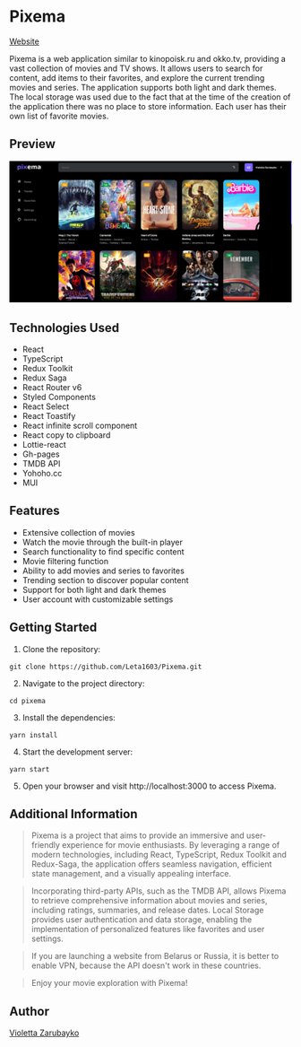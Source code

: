 # Pixema

[Website](https://leta1603.github.io/Pixema/)

Pixema is a web application similar to kinopoisk.ru and okko.tv, providing a vast collection of movies and TV shows. It allows users to search for content, add items to their favorites, and explore the current trending movies and series. The application supports both light and dark themes. The local storage was used due to the fact that at the time of the creation of the application there was no place to store information. Each user has their own list of favorite movies.

## Preview

![Image](https://github.com/Leta1603/Pixema/blob/master/public/Preview.png)

## Technologies Used

- React
- TypeScript
- Redux Toolkit
- Redux Saga
- React Router v6
- Styled Components
- React Select
- React Toastify
- React infinite scroll component
- React copy to clipboard
- Lottie-react
- Gh-pages
- TMDB API
- Yohoho.cc
- MUI

## Features

- Extensive collection of movies
- Watch the movie through the built-in player
- Search functionality to find specific content
- Movie filtering function
- Ability to add movies and series to favorites
- Trending section to discover popular content
- Support for both light and dark themes
- User account with customizable settings

## Getting Started

1. Clone the repository:

```
git clone https://github.com/Leta1603/Pixema.git
```

2. Navigate to the project directory:

```
cd pixema
```

3. Install the dependencies:

```
yarn install
```

4. Start the development server:

```
yarn start
```

5. Open your browser and visit http://localhost:3000 to access Pixema.

## Additional Information

> Pixema is a project that aims to provide an immersive and user-friendly experience for movie enthusiasts. By leveraging a range of modern technologies, including React, TypeScript, Redux Toolkit and Redux-Saga, the application offers seamless navigation, efficient state management, and a visually appealing interface.

> Incorporating third-party APIs, such as the TMDB API, allows Pixema to retrieve comprehensive information about movies and series, including ratings, summaries, and release dates. Local Storage provides user authentication and data storage, enabling the implementation of personalized features like favorites and user settings.

> If you are launching a website from Belarus or Russia, it is better to enable VPN, because the API doesn't work in these countries.

> Enjoy your movie exploration with Pixema!

## Author

[Violetta Zarubayko](https://github.com/Leta1603)
